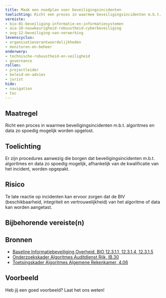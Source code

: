 ```yaml
---
title: Maak een noodplan voor beveiligingsincidenten
toelichting: Richt een proces in waarmee beveiligingsincidenten m.b.t. algoritmes en data zo spoedig mogelijk worden opgelost.
vereiste:
- bio-01-beveiliging-informatie-en-informatiesystemen
- aia-10-nauwkeurigheid-robuustheid-cyberbeveiliging
- avg-12-beveiliging-van-verwerking
levenscyclus:
- organisatieverantwoordelijkheden
- monitoren-en-beheer
onderwerp:
- technische-robuustheid-en-veiligheid
- governance
rollen:
- projectleider
- beleid-en-advies
- jurist
hide:
- navigation
- toc
---
```


<!-- tags -->

## Maatregel
Richt een proces in waarmee beveiligingsincidenten m.b.t. algoritmes en data zo spoedig mogelijk worden opgelost.


## Toelichting
Er zijn procedures aanwezig die borgen dat beveiligingsincidenten m.b.t. algoritmes en data zo spoedig mogelijk, afhankelijk van de kwalificatie van het incident, worden opgepakt.


## Risico
Te late reactie op incidenten kan ervoor zorgen dat de BIV (beschikbaarheid, integriteit en vertrouwelijkheid) van het algoritme of data kan worden aangetast.

## Bijbehorende vereiste(n)

<!-- list_vereisten_on_maatregelen_page -->

## Bronnen

- [Baseline Informatiebeveiliging Overheid, BIO 12.3.1.1, 12.3.1.4, 12.3.1.5](https://www.digitaleoverheid.nl/overzicht-van-alle-onderwerpen/cybersecurity/bio-en-ensia/baseline-informatiebeveiliging-overheid/)
- [Onderzoekskader Algoritmes Auditdienst Rijk, IB.30](https://www.rijksoverheid.nl/documenten/rapporten/2023/07/11/onderzoekskader-algoritmes-adr-2023)
- [Toetsingskader Algoritmes Algemene Rekenkamer, 4.06](https://www.rekenkamer.nl/onderwerpen/algoritmes/documenten/publicaties/2024/05/15/het-toetsingskader-aan-de-slag)

## Voorbeeld

Heb jij een goed voorbeeld? Laat het ons weten!
